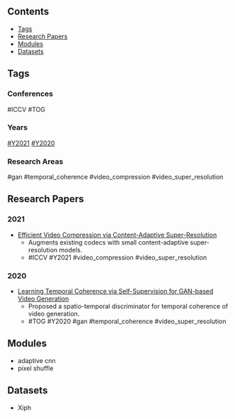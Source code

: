 ## Contents

- [Tags](#tags)
- [Research Papers](#research-papers)
- [Modules](#modules)
- [Datasets](#datasets)

## Tags

### Conferences

#ICCV #TOG

### Years

[#Y2021](#2021) [#Y2020](#2020)

### Research Areas

#gan #temporal_coherence #video_compression #video_super_resolution

## Research Papers

### 2021

- [Efficient Video Compression via Content-Adaptive Super-Resolution](./research_papers/evccasr/)
    - Augments existing codecs with small content-adaptive super-resolution models.
    - #ICCV #Y2021 #video_compression #video_super_resolution

### 2020

- [Learning Temporal Coherence via Self-Supervision for GAN-based Video Generation](./research_papers/ltcsgvg/)
    - Proposed a spatio-temporal discriminator for temporal coherence of video generation.
    - #TOG #Y2020 #gan #temporal_coherence #video_super_resolution

## Modules

- adaptive cnn
- pixel shuffle

## Datasets

- Xiph